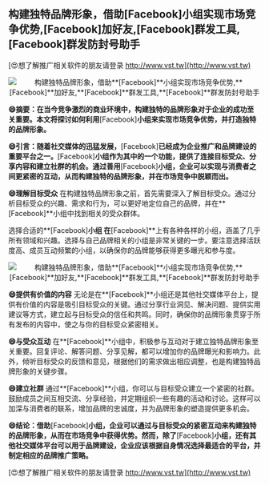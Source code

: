 ## **构建独特品牌形象，借助**[Facebook]**小组实现市场竞争优势,**[Facebook]**加好友,**[Facebook]**群发工具,**[Facebook]**群发防封号助手**

[😍想了解推广相关软件的朋友请登录 http://www.vst.tw](http://www.vst.tw)

 <center><img src="https://vst.tw/MP4/tuiguang/png/7.png" alt="构建独特品牌形象，借助**[Facebook]**小组实现市场竞争优势,**[Facebook]**加好友,**[Facebook]**群发工具,**[Facebook]**群发防封号助手"></center>

**😄摘要：在当今竞争激烈的商业环境中，构建独特的品牌形象对于企业的成功至关重要。本文将探讨如何利用**[Facebook]**小组来实现市场竞争优势，并打造独特的品牌形象。**

**😄引言：随着社交媒体的迅猛发展，**[Facebook]**已经成为企业推广和品牌建设的重要平台之一。**[Facebook]**小组作为其中的一个功能，提供了连接目标受众、分享内容和建立社群的机会。通过善用**[Facebook]**小组，企业可以实现与消费者之间更紧密的互动，从而构建独特的品牌形象，并在市场竞争中脱颖而出。**

**😄理解目标受众**
在构建独特品牌形象之前，首先需要深入了解目标受众。通过分析目标受众的兴趣、需求和行为，可以更好地定位自己的品牌，并在**[Facebook]**小组中找到相关的受众群体。

选择合适的**[Facebook]**小组
在**[Facebook]**上有各种各样的小组，涵盖了几乎所有领域和兴趣。选择与自己品牌相关的小组是非常关键的一步。要注意选择活跃度高、成员互动频繁的小组，以确保你的品牌能够获得更多曝光和参与度。

 <center><img src="https://vst.tw/MP4/tuiguang/png/8.png" alt="构建独特品牌形象，借助**[Facebook]**小组实现市场竞争优势,**[Facebook]**加好友,**[Facebook]**群发工具,**[Facebook]**群发防封号助手"></center>

**😄提供有价值的内容**
无论是在**[Facebook]**小组还是其他社交媒体平台上，提供有价值的内容是吸引目标受众的关键。通过分享行业洞见、解决问题、提供实用建议等方式，建立起与目标受众的信任和共鸣。同时，确保你的品牌形象贯穿于所有发布的内容中，使之与你的目标受众紧密相关。

**😄与受众互动**
在**[Facebook]**小组中，积极参与互动对于建立独特品牌形象至关重要。回复评论、解答问题、分享见解，都可以增加你的品牌曝光和影响力。此外，倾听目标受众的反馈和意见，根据他们的需求做出相应调整，也是构建独特品牌形象的关键步骤。

**😄建立社群**
通过**[Facebook]**小组，你可以与目标受众建立一个紧密的社群。鼓励成员之间互相交流、分享经验，并定期组织一些有趣的活动和讨论。这样可以加深与消费者的联系，增加品牌的忠诚度，并为品牌形象的塑造提供更多机会。

**😄结论：借助**[Facebook]**小组，企业可以通过与目标受众的紧密互动来构建独特的品牌形象，从而在市场竞争中获得优势。然而，除了**[Facebook]**小组，还有其他社交媒体平台可以用于品牌建设，企业应该根据自身情况选择最适合的平台，并制定相应的品牌推广策略。**

[😍想了解推广相关软件的朋友请登录 http://www.vst.tw](http://www.vst.tw)



